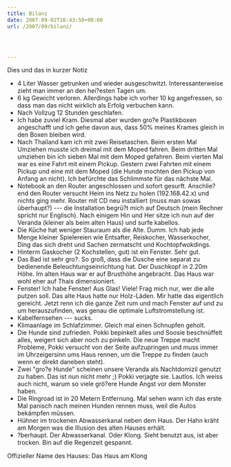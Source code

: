 ```yaml
---
title: Bilanz
date: 2007-09-02T16:43:50+00:00
url: /2007/09/bilanz/




---
```

Dies und das in kurzer Notiz

* 4 Liter Wasser getrunken und wieder ausgeschwitzt. Interessanterweise zieht man immer an den hei?esten Tagen um.
* 6 kg Gewicht verloren. Allerdings habe ich vorher 10 kg angefressen, so dass man das nicht wirklich als Erfolg verbuchen kann.
* Nach Vollzug 12 Stunden geschlafen.
* Ich habe zuviel Kram. Diesmal aber wurden gro?e Plastikboxen angeschafft und ich gehe davon aus, dass 50% meines Krames gleich in den Boxen bleiben wird.
* Nach Thailand kam ich mit zwei Reisetaschen. Beim ersten Mal Umziehen musste ich dreimal mit dem Moped fahren. Beim dritten Mal umziehen bin ich sieben Mal mit dem Moped gefahren. Beim vierten Mal war es eine Fahrt mit einem Pickup. Gestern zwei Fahrten mit einem Pickup und eine mit dem Moped (die Hunde mochten den Pickup von Anfang an nicht). Ich befürchte das Schlimmste für das nächste Mal.
* Notebook an den Router angeschlossen und sofort gesurft. Anschlie?end den Router versucht Heim ins Netz zu holen (192.168.42.x) und nichts ging mehr. Router mit CD neu installiert (muss man sowas überhaupt?) --- die Installation begrü?t mich auf Deutsch (mein Rechner spricht nur Englisch). Nach einigem Hin und Her sitze ich nun auf der Veranda (kleiner als beim alten Haus) und surfe kabellos.
* Die Küche hat weniger Stauraum als die Alte. Dumm. Ich hab jede Menge kleiner Spielereien wie Entsafter, Reiskocher, Wasserkocher, Ding das sich dreht und Sachen zermatscht und Kochtopfwokdings.
* Hinterm Gaskocher (2 Kochstellen, gut) ist ein Fenster. Sehr gut.
* Das Bad ist sehr gro?. So groß, dass die Dusche eine separat zu bedienende Beleuchtungseinrichtung hat. Der Duschkopf in 2.20m Höhe. Im alten Haus war er auf Brusthöhe angebracht. Das Haus war wohl eher auf Thais dimensioniert.
* Fenster! Ich habe Fenster! Aus Glas! Viele! Frag mich nur, wer die alle putzen soll. Das alte Haus hatte nur Holz-Läden. Mir hatte das eigentlich gereicht. Jetzt renn ich die ganze Zeit rum und mach Fenster auf und zu um herauszufinden, was genau die optimale Luftstromstellung ist.
* Kabelfernsehen --- sucks.
* Klimaanlage im Schlafzimmer. Gleich mal einen Schnupfen geholt.
* Die Hunde sind zufrieden. Pokki bepinkelt alles und Soosie beschnüffelt alles, weigert sich aber noch zu pinkeln. Die neue Treppe macht Probleme, Pokki versucht von der Seite aufzupringen und muss immer im Uhrzeigersinn ums Haus rennen, um die Treppe zu finden (auch wenn er direkt daneben steht).
* Zwei "gro?e Hunde" scheinen unsere Veranda als Nachtdomizil genutzt zu haben. Das ist nun nicht mehr ;) Pokki verjagte sie. Lautlos. Ich weiss auch nicht, warum so viele grö?ere Hunde Angst vor dem Monster haben.
* Die Ringroad ist in 20 Metern Entfernung. Mal sehen wann ich das erste Mal panisch nach meinen Hunden rennen muss, weil die Autos bekämpfen müssen.
* Hühner im trockenen Abwasserkanal neben dem Haus. Der Hahn kräht am Morgen was die Illusion des alten Hauses erhält.
* ?berhaupt. Der Abwasserkanal. Oder Klong. Sieht benutzt aus, ist aber trocken. Bin auf die Regenzeit gespannt.

Offizieller Name des Hauses: Das Haus am Klong
